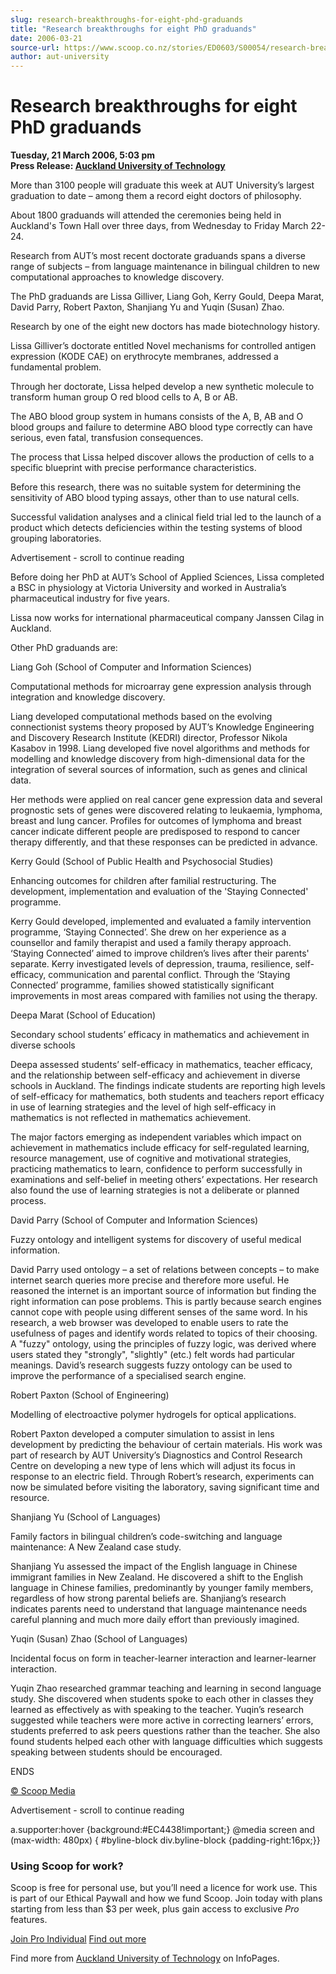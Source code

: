 ```yaml
---
slug: research-breakthroughs-for-eight-phd-graduands
title: "Research breakthroughs for eight PhD graduands"
date: 2006-03-21
source-url: https://www.scoop.co.nz/stories/ED0603/S00054/research-breakthroughs-for-eight-phd-graduands.htm
author: aut-university
---
```

Research breakthroughs for eight PhD graduands
==============================================

**Tuesday, 21 March 2006, 5:03 pm**  
**Press Release: [Auckland University of Technology](https://info.scoop.co.nz/Auckland_University_of_Technology)**

More than 3100 people will graduate this week at AUT University’s largest graduation to date – among them a record eight doctors of philosophy.

About 1800 graduands will attended the ceremonies being held in Auckland's Town Hall over three days, from Wednesday to Friday March 22-24.

Research from AUT’s most recent doctorate graduands spans a diverse range of subjects – from language maintenance in bilingual children to new computational approaches to knowledge discovery.

The PhD graduands are Lissa Gilliver, Liang Goh, Kerry Gould, Deepa Marat, David Parry, Robert Paxton, Shanjiang Yu and Yuqin (Susan) Zhao.

Research by one of the eight new doctors has made biotechnology history.

Lissa Gilliver’s doctorate entitled Novel mechanisms for controlled antigen expression (KODE CAE) on erythrocyte membranes, addressed a fundamental problem.

Through her doctorate, Lissa helped develop a new synthetic molecule to transform human group O red blood cells to A, B or AB.

The ABO blood group system in humans consists of the A, B, AB and O blood groups and failure to determine ABO blood type correctly can have serious, even fatal, transfusion consequences.

The process that Lissa helped discover allows the production of cells to a specific blueprint with precise performance characteristics.

Before this research, there was no suitable system for determining the sensitivity of ABO blood typing assays, other than to use natural cells.

Successful validation analyses and a clinical field trial led to the launch of a product which detects deficiencies within the testing systems of blood grouping laboratories.

Advertisement - scroll to continue reading





Before doing her PhD at AUT’s School of Applied Sciences, Lissa completed a BSC in physiology at Victoria University and worked in Australia’s pharmaceutical industry for five years.

Lissa now works for international pharmaceutical company Janssen Cilag in Auckland.

Other PhD graduands are:

Liang Goh (School of Computer and Information Sciences)

Computational methods for microarray gene expression analysis through integration and knowledge discovery.

Liang developed computational methods based on the evolving connectionist systems theory proposed by AUT’s Knowledge Engineering and Discovery Research Institute (KEDRI) director, Professor Nikola Kasabov in 1998. Liang developed five novel algorithms and methods for modelling and knowledge discovery from high-dimensional data for the integration of several sources of information, such as genes and clinical data.

Her methods were applied on real cancer gene expression data and several prognostic sets of genes were discovered relating to leukaemia, lymphoma, breast and lung cancer. Profiles for outcomes of lymphoma and breast cancer indicate different people are predisposed to respond to cancer therapy differently, and that these responses can be predicted in advance.

Kerry Gould (School of Public Health and Psychosocial Studies)

Enhancing outcomes for children after familial restructuring. The development, implementation and evaluation of the 'Staying Connected' programme.

Kerry Gould developed, implemented and evaluated a family intervention programme, ‘Staying Connected’. She drew on her experience as a counsellor and family therapist and used a family therapy approach. ‘Staying Connected’ aimed to improve children’s lives after their parents' separate. Kerry investigated levels of depression, trauma, resilience, self-efficacy, communication and parental conflict. Through the ‘Staying Connected’ programme, families showed statistically significant improvements in most areas compared with families not using the therapy.

Deepa Marat (School of Education)

Secondary school students’ efficacy in mathematics and achievement in diverse schools

Deepa assessed students’ self-efficacy in mathematics, teacher efficacy, and the relationship between self-efficacy and achievement in diverse schools in Auckland. The findings indicate students are reporting high levels of self-efficacy for mathematics, both students and teachers report efficacy in use of learning strategies and the level of high self-efficacy in mathematics is not reflected in mathematics achievement.

The major factors emerging as independent variables which impact on achievement in mathematics include efficacy for self-regulated learning, resource management, use of cognitive and motivational strategies, practicing mathematics to learn, confidence to perform successfully in examinations and self-belief in meeting others’ expectations. Her research also found the use of learning strategies is not a deliberate or planned process.

David Parry (School of Computer and Information Sciences)

Fuzzy ontology and intelligent systems for discovery of useful medical information.

David Parry used ontology – a set of relations between concepts – to make internet search queries more precise and therefore more useful. He reasoned the internet is an important source of information but finding the right information can pose problems. This is partly because search engines cannot cope with people using different senses of the same word. In his research, a web browser was developed to enable users to rate the usefulness of pages and identify words related to topics of their choosing. A "fuzzy" ontology, using the principles of fuzzy logic, was derived where users stated they "strongly", "slightly" (etc.) felt words had particular meanings. David’s research suggests fuzzy ontology can be used to improve the performance of a specialised search engine.

Robert Paxton (School of Engineering)

Modelling of electroactive polymer hydrogels for optical applications.

Robert Paxton developed a computer simulation to assist in lens development by predicting the behaviour of certain materials. His work was part of research by AUT University’s Diagnostics and Control Research Centre on developing a new type of lens which will adjust its focus in response to an electric field. Through Robert’s research, experiments can now be simulated before visiting the laboratory, saving significant time and resource.

Shanjiang Yu (School of Languages)

Family factors in bilingual children’s code-switching and language maintenance: A New Zealand case study.

Shanjiang Yu assessed the impact of the English language in Chinese immigrant families in New Zealand. He discovered a shift to the English language in Chinese families, predominantly by younger family members, regardless of how strong parental beliefs are. Shanjiang’s research indicates parents need to understand that language maintenance needs careful planning and much more daily effort than previously imagined.

Yuqin (Susan) Zhao (School of Languages)

Incidental focus on form in teacher-learner interaction and learner-learner interaction.

Yuqin Zhao researched grammar teaching and learning in second language study. She discovered when students spoke to each other in classes they learned as effectively as with speaking to the teacher. Yuqin’s research suggested while teachers were more active in correcting learners’ errors, students preferred to ask peers questions rather than the teacher. She also found students helped each other with language difficulties which suggests speaking between students should be encouraged.

ENDS

[© Scoop Media](http://www.scoop.co.nz/about/terms.html)  

Advertisement - scroll to continue reading



a.supporter:hover {background:#EC4438!important;} @media screen and (max-width: 480px) { #byline-block div.byline-block {padding-right:16px;}}

### Using Scoop for work?

Scoop is free for personal use, but you’ll need a licence for work use. This is part of our Ethical Paywall and how we fund Scoop. Join today with plans starting from less than $3 per week, plus gain access to exclusive _Pro_ features.  
  
[Join Pro Individual](https://pro.scoop.co.nz/Individual/?from=ProIn24) [Find out more](https://pro.scoop.co.nz/using-scoop-for-work/?from=ProIn24)

Find more from [Auckland University of Technology](https://info.scoop.co.nz/Auckland_University_of_Technology) on InfoPages.